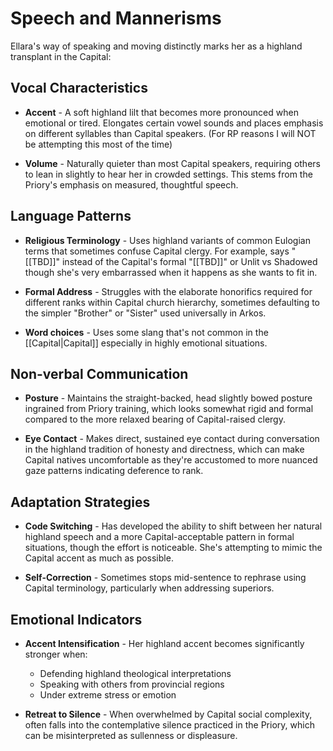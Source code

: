 # Speech and Mannerisms

Ellara's way of speaking and moving distinctly marks her as a highland transplant in the Capital:

## Vocal Characteristics

- **Accent** - A soft highland lilt that becomes more pronounced when emotional or tired. Elongates certain vowel sounds and places emphasis on different syllables than Capital speakers. (For RP reasons I will NOT be attempting this most of the time)

- **Volume** - Naturally quieter than most Capital speakers, requiring others to lean in slightly to hear her in crowded settings. This stems from the Priory's emphasis on measured, thoughtful speech.

## Language Patterns

- **Religious Terminology** - Uses highland variants of common Eulogian terms that sometimes confuse Capital clergy. For example, says "[[TBD]]" instead of the Capital's formal "[[TBD]]" or Unlit vs Shadowed though she's very embarrassed when it happens as she wants to fit in.

- **Formal Address** - Struggles with the elaborate honorifics required for different ranks within Capital church hierarchy, sometimes defaulting to the simpler "Brother" or "Sister" used universally in Arkos.

- **Word choices** - Uses some slang that's not common in the [[Capital|Capital]] especially in highly emotional situations.

## Non-verbal Communication

- **Posture** - Maintains the straight-backed, head slightly bowed posture ingrained from Priory training, which looks somewhat rigid and formal compared to the more relaxed bearing of Capital-raised clergy.

- **Eye Contact** - Makes direct, sustained eye contact during conversation in the highland tradition of honesty and directness, which can make Capital natives uncomfortable as they're accustomed to more nuanced gaze patterns indicating deference to rank.

## Adaptation Strategies

- **Code Switching** - Has developed the ability to shift between her natural highland speech and a more Capital-acceptable pattern in formal situations, though the effort is noticeable. She's attempting to mimic the Capital accent as much as possible.

- **Self-Correction** - Sometimes stops mid-sentence to rephrase using Capital terminology, particularly when addressing superiors.

## Emotional Indicators

- **Accent Intensification** - Her highland accent becomes significantly stronger when:
  - Defending highland theological interpretations
  - Speaking with others from provincial regions
  - Under extreme stress or emotion

- **Retreat to Silence** - When overwhelmed by Capital social complexity, often falls into the contemplative silence practiced in the Priory, which can be misinterpreted as sullenness or displeasure.